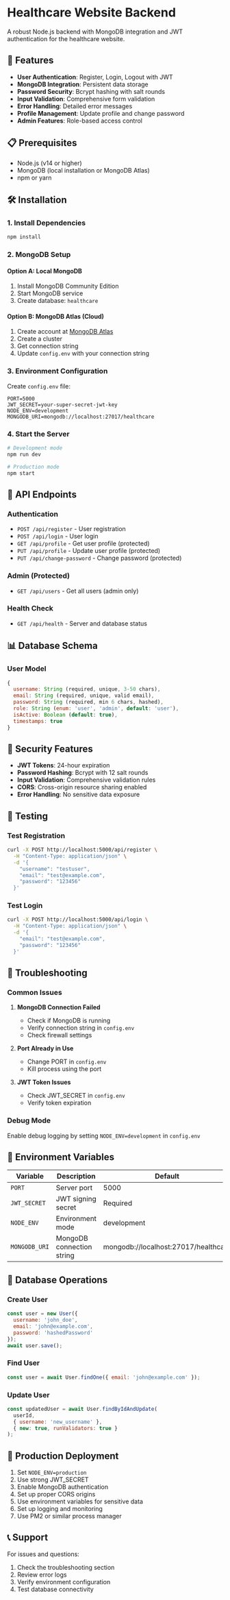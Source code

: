 # Healthcare Website Backend

A robust Node.js backend with MongoDB integration and JWT authentication for the healthcare website.

## 🚀 Features

- **User Authentication**: Register, Login, Logout with JWT
- **MongoDB Integration**: Persistent data storage
- **Password Security**: Bcrypt hashing with salt rounds
- **Input Validation**: Comprehensive form validation
- **Error Handling**: Detailed error messages
- **Profile Management**: Update profile and change password
- **Admin Features**: Role-based access control

## 📋 Prerequisites

- Node.js (v14 or higher)
- MongoDB (local installation or MongoDB Atlas)
- npm or yarn

## 🛠️ Installation

### 1. Install Dependencies
```bash
npm install
```

### 2. MongoDB Setup

#### Option A: Local MongoDB
1. Install MongoDB Community Edition
2. Start MongoDB service
3. Create database: `healthcare`

#### Option B: MongoDB Atlas (Cloud)
1. Create account at [MongoDB Atlas](https://www.mongodb.com/atlas)
2. Create a cluster
3. Get connection string
4. Update `config.env` with your connection string

### 3. Environment Configuration
Create `config.env` file:
```env
PORT=5000
JWT_SECRET=your-super-secret-jwt-key
NODE_ENV=development
MONGODB_URI=mongodb://localhost:27017/healthcare
```

### 4. Start the Server
```bash
# Development mode
npm run dev

# Production mode
npm start
```

## 🔌 API Endpoints

### Authentication
- `POST /api/register` - User registration
- `POST /api/login` - User login
- `GET /api/profile` - Get user profile (protected)
- `PUT /api/profile` - Update user profile (protected)
- `PUT /api/change-password` - Change password (protected)

### Admin (Protected)
- `GET /api/users` - Get all users (admin only)

### Health Check
- `GET /api/health` - Server and database status

## 📊 Database Schema

### User Model
```javascript
{
  username: String (required, unique, 3-50 chars),
  email: String (required, unique, valid email),
  password: String (required, min 6 chars, hashed),
  role: String (enum: 'user', 'admin', default: 'user'),
  isActive: Boolean (default: true),
  timestamps: true
}
```

## 🔐 Security Features

- **JWT Tokens**: 24-hour expiration
- **Password Hashing**: Bcrypt with 12 salt rounds
- **Input Validation**: Comprehensive validation rules
- **CORS**: Cross-origin resource sharing enabled
- **Error Handling**: No sensitive data exposure

## 🧪 Testing

### Test Registration
```bash
curl -X POST http://localhost:5000/api/register \
  -H "Content-Type: application/json" \
  -d '{
    "username": "testuser",
    "email": "test@example.com",
    "password": "123456"
  }'
```

### Test Login
```bash
curl -X POST http://localhost:5000/api/login \
  -H "Content-Type: application/json" \
  -d '{
    "email": "test@example.com",
    "password": "123456"
  }'
```

## 🚨 Troubleshooting

### Common Issues

1. **MongoDB Connection Failed**
   - Check if MongoDB is running
   - Verify connection string in `config.env`
   - Check firewall settings

2. **Port Already in Use**
   - Change PORT in `config.env`
   - Kill process using the port

3. **JWT Token Issues**
   - Check JWT_SECRET in `config.env`
   - Verify token expiration

### Debug Mode
Enable debug logging by setting `NODE_ENV=development` in `config.env`

## 📝 Environment Variables

| Variable | Description | Default |
|----------|-------------|---------|
| `PORT` | Server port | 5000 |
| `JWT_SECRET` | JWT signing secret | Required |
| `NODE_ENV` | Environment mode | development |
| `MONGODB_URI` | MongoDB connection string | mongodb://localhost:27017/healthcare |

## 🔄 Database Operations

### Create User
```javascript
const user = new User({
  username: 'john_doe',
  email: 'john@example.com',
  password: 'hashedPassword'
});
await user.save();
```

### Find User
```javascript
const user = await User.findOne({ email: 'john@example.com' });
```

### Update User
```javascript
const updatedUser = await User.findByIdAndUpdate(
  userId,
  { username: 'new_username' },
  { new: true, runValidators: true }
);
```

## 🚀 Production Deployment

1. Set `NODE_ENV=production`
2. Use strong JWT_SECRET
3. Enable MongoDB authentication
4. Set up proper CORS origins
5. Use environment variables for sensitive data
6. Set up logging and monitoring
7. Use PM2 or similar process manager

## 📞 Support

For issues and questions:
1. Check the troubleshooting section
2. Review error logs
3. Verify environment configuration
4. Test database connectivity

